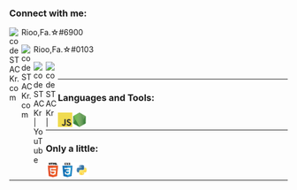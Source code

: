 
### Connect with me:

<img align="left" alt="codeSTACKr.com" width="22px" src="https://camo.githubusercontent.com/8a8aec3cfa4c355d38d88983fc324290560d39d5/68747470733a2f2f646973636f72642e636f6d2f6173736574732f30376463613830613130326434313439653937333664346231363263666636662e69636f" />Rioo,Fa.☆#6900


<img align="left" alt="codeSTACKr.com" width="22px" src="https://camo.githubusercontent.com/8a8aec3cfa4c355d38d88983fc324290560d39d5/68747470733a2f2f646973636f72642e636f6d2f6173736574732f30376463613830613130326434313439653937333664346231363263666636662e69636f" />Rioo,Fa.☆#0103


<img align="left" alt="codeSTACKr | YouTube" width="22px" src="https://cdn.jsdelivr.net/npm/simple-icons@v3/icons/youtube.svg" />
<img align="left" alt="codeSTACKr | " width="22px" src="https://cdn.jsdelivr.net/npm/simple-icons@v3/icons/twitter.svg" />

<br />

---

### Languages and Tools:

<img align="left" alt="JavaScript" width="26px" src="https://raw.githubusercontent.com/github/explore/80688e429a7d4ef2fca1e82350fe8e3517d3494d/topics/javascript/javascript.png" />
<img align="left" alt="Node.js" width="26px" src="https://raw.githubusercontent.com/github/explore/80688e429a7d4ef2fca1e82350fe8e3517d3494d/topics/nodejs/nodejs.png" />

<br />

---
### Only a little:

<img align="left" alt="HTML5" width="26px" src="https://raw.githubusercontent.com/github/explore/80688e429a7d4ef2fca1e82350fe8e3517d3494d/topics/html/html.png" />
<img align="left" alt="CSS3" width="26px" src="https://raw.githubusercontent.com/github/explore/80688e429a7d4ef2fca1e82350fe8e3517d3494d/topics/css/css.png" />
<img align="left" alt="python" width="26px" src="https://raw.githubusercontent.com/github/explore/80688e429a7d4ef2fca1e82350fe8e3517d3494d/topics/python/python.png" />

<br />

<!-- BLOG-POST-LIST:START -->
<!-- BLOG-POST-LIST:END -->

---

